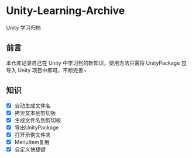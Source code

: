 # Unity-Learning-Archive

Unity 学习归档

## 前言

本仓库记录自己在 Unity 中学习到的新知识，使用方法只需将 UnityPackage 包导入 Unity 项目中即可，不断完善~

## 知识

- [x] 自动生成文件名
- [x] 拷贝文本到剪切板
- [x] 生成文件名到剪切板
- [x] 导出UnityPackage
- [x] 打开示例文件夹
- [x] MenuItem复用
- [x] 自定义快捷键